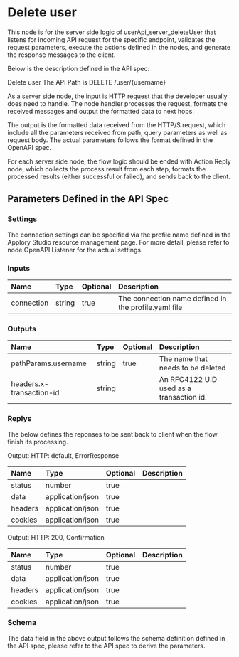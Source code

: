 # Delete user

This node is for the server side logic of userApi_server_deleteUser that listens for incoming API request for the specific endpoint, validates the request parameters, execute the actions defined in the nodes, and generate the response messages to the client.

Below is the description defined in the API spec:

Delete user The API Path is DELETE /user/{username}

As a server side node, the input is HTTP request that the developer usually does need to handle. The node handler processes the request, formats the received messages and output the formatted data to next hops.

The output is the formatted data received from the HTTP/S request, which include all the parameters received from path, query parameters as well as request body. The actual parameters follows the format defined in the OpenAPI spec.

For each server side node, the flow logic should be ended with Action Reply node, which collects the process result from each step, formats the processed results (either successful or failed), and sends back to the client.

## Parameters Defined in the API Spec

### Settings

The connection settings can be specified via the profile name defined in the Applory Studio resource management page. For more detail, please refer to node OpenAPI Listener for the actual settings.

### Inputs

| Name | Type | Optional | Description |
|:--- | :--- | :--- | :--- |
| connection | string | true | The connection name defined in the profile.yaml file |

### Outputs

| Name | Type | Optional | Description |
|:--- | :--- | :--- | :--- | 
| pathParams.username | string | true | The name that needs to be deleted | 
| headers.x-transaction-id | string |  | An RFC4122 UID used as a transaction id. |

### Replys

The below defines the reponses to be sent back to client when the flow finish its processing.

Output: HTTP: default, ErrorResponse

| Name | Type | Optional | Description |
|:--- | :--- | :--- | :--- |
| status | number | true |  |
| data | application/json | true |  |
| headers | application/json | true |  |
| cookies | application/json | true |  |

Output: HTTP: 200, Confirmation

| Name | Type | Optional | Description |
|:--- | :--- | :--- | :--- |
| status | number | true |  |
| data | application/json | true |  |
| headers | application/json | true |  |
| cookies | application/json | true |  |

### Schema

The data field in the above output follows the schema definition defined in the API spec, please refer to the API spec to derive the parameters.

